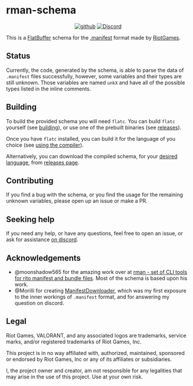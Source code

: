 # rman-schema

<div align="center">

[![github](https://img.shields.io/badge/github-ev3nvy/rman--schema-181717?logo=github&style=for-the-badge)][repository]
[![Discord](https://img.shields.io/discord/1007597805956780062?color=5865F2&label=discord&logo=discord&logoColor=FFFFFF&style=for-the-badge)][discord]

</div>

This is a [FlatBuffer][flatbuffers] schema for the [.manifest][manifest] format made by
[RiotGames][riot-games].

## Status

Currently, the code, generated by the schema, is able to parse the data of `.manifest` files
successfully, however, some variables and their types are still unknown. Those variables are
named `unkX` and have all of the possible types listed in the inline comments.

## Building

To build the provided schema you will need `flatc`. You can build `flatc` yourself (see
[building][flatbuffers-guide-building]), or use one of the prebuilt binaries (see
[releases][flatbuffers-releases]).

Once you have `flatc` installed, you can build it for the language of you choice (see
[using the compiler][flatbuffers-guide-using-schema-compiler]).

Alternatively, you can download the compiled schema, for your
[desired language][flatbuffers-languages], from [releases page][repository-releases].

## Contributing

If you find a bug with the schema, or you find the usage for the remaining unknown variables,
please open up an issue or make a PR.

## Seeking help

If you need any help, or have any questions, feel free to open an issue, or ask for assistance
[on discord][discord].

## Acknowledgements

- @moonshadow565 for the amazing work over at
[rman - set of CLI tools for rito manifest and bundle files][moonshadow565-rman]. Most of the
schema is based upon his work.
- @Morilli for creating [ManifestDownloader][morilli-manifest-downloader], which was my first
exposure to the inner workings of `.manifest` format, and for answering my question on discord.

## Legal

Riot Games, VALORANT, and any associated logos are trademarks, service marks, and/or registered
trademarks of Riot Games, Inc.

This project is in no way affiliated with, authorized, maintained, sponsored or endorsed by Riot
Games, Inc or any of its affiliates or subsidiaries.

I, the project owner and creator, am not responsible for any legalities that may arise in the use
of this project. Use at your own risk.

<!-- Project links -->
[discord]: https://discord.gg/5QVVBKBvpQ
[repository]: https://github.com/ev3nvy/rman-schema
[repository-releases]: https://github.com/ev3nvy/rman-schema/releases


<!-- References -->
[flatbuffers]: https://github.com/google/flatbuffers
[flatbuffers-guide-building]: https://google.github.io/flatbuffers/flatbuffers_guide_building.html
[flatbuffers-guide-using-schema-compiler]: https://google.github.io/flatbuffers/flatbuffers_guide_using_schema_compiler.html
[flatbuffers-languages]: https://google.github.io/flatbuffers/flatbuffers_support.html
[flatbuffers-releases]: https://github.com/google/flatbuffers/releases
[manifest]: https://technology.riotgames.com/news/supercharging-data-delivery-new-league-patcher
[moonshadow565-rman]: https://github.com/moonshadow565/rman
[morilli-manifest-downloader]: https://github.com/Morilli/ManifestDownloader
[riot-games]: https://www.riotgames.com
